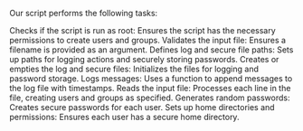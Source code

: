 Our script performs the following tasks:

Checks if the script is run as root: Ensures the script has the necessary permissions to create users and groups.
Validates the input file: Ensures a filename is provided as an argument.
Defines log and secure file paths: Sets up paths for logging actions and securely storing passwords.
Creates or empties the log and secure files: Initializes the files for logging and password storage.
Logs messages: Uses a function to append messages to the log file with timestamps.
Reads the input file: Processes each line in the file, creating users and groups as specified.
Generates random passwords: Creates secure passwords for each user.
Sets up home directories and permissions: Ensures each user has a secure home directory.
